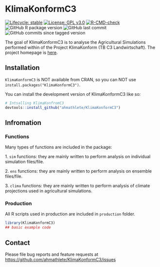 # KlimaKonformC3

<!-- badges: start -->

[![Lifecycle:
stable](https://img.shields.io/badge/lifecycle-stable-brightgreen.svg)](https://lifecycle.r-lib.org/articles/stages.html#stable)
[![License: GPL
v3.0](https://img.shields.io/badge/License-GPL%20v3-blue.svg)](http://www.gnu.org/licenses/gpl-3.0)
[![R-CMD-check](https://github.com/ahmathlete/KlimaKonformC3/actions/workflows/R-CMD-check.yaml/badge.svg)](https://github.com/ahmathlete/KlimaKonformC3/actions/workflows/R-CMD-check.yaml)
![GitHub R package
version](https://img.shields.io/github/r-package/v/ahmathlete/KlimaKonformC3)
![GitHub last commit](https://img.shields.io/github/last-commit/ahmathlete/KlimaKonformC3)
![GitHub commits since tagged version](https://img.shields.io/github/commits-since/ahmathlete/KlimaKonformC3/v2.0.0?style=plastic)
<!-- badges: end -->

The goal of KlimaKonformC3 is to analyse the Agricultural Simulations
performed within of the Project KlimaKonform (TB C3 Landwirtschaft). The
project homepage is [here](https://klimakonform-dmp.geo.tu-dresden.de/).

## Installation

`KlimaKonformC3` is NOT available from CRAN, so you can NOT use
`install.packages("KlimaKonformC3")`.

You can install the development version of KlimaKonformC3 like so:

``` r
# Intsalling KlimaKonfromC3
devtools::install_github("ahmathlete/KlimaKonformC3")
```

## Infromation

### Functions

Many types of functions are included in the package:

1\. `sim` functions: they are mainly written to perform analysis on
    individual simulation files/file.

2\. `ens` functions: they are mainly written to perform analysis on
ensemble files/file.

3\. `clima` functions: they are mainly written to perform analysis of
climate projections used in agricultural simulations.


### Production

All R scripts used in production are included in `production` folder. 
``` r
library(KlimaKonformC3)
## basic example code
```

## Contact

Please file bug reports and feature requests at
<https://github.com/ahmathlete/KlimaKonformC3/issues>

<!--
## Disclaimer
The Original project logo is on the official project website mentioned above. The logo here is modified with @ColinFay's awesome [hexmake](https://connect.thinkr.fr/hexmake/) tool.
-->
